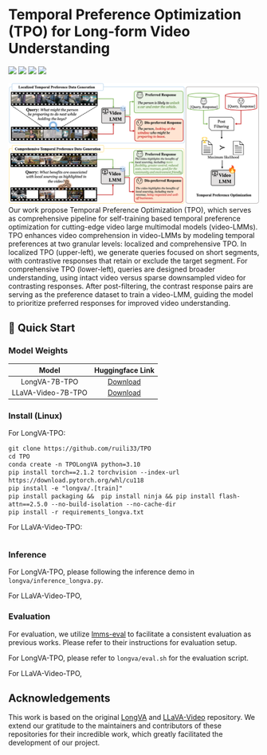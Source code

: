 # Temporal Preference Optimization (TPO) for Long-form Video Understanding

<a href='https://arxiv.org/abs/2410.17434'><img src='https://img.shields.io/badge/arXiv-paper-red'></a> <a href='https://vision-cair.github.io/LongVU'><img src='https://img.shields.io/badge/project-LongVU-blue'></a> <a href='https://huggingface.co/spaces/Vision-CAIR/LongVU'><img src='https://img.shields.io/badge/demo-space-blue'></a> <a href='https://huggingface.co/collections/ruili0/temporal-preference-optimization-67874b451f65db189fa35e10'><img src='https://img.shields.io/badge/model-checkpoints-yellow'></a> 


<img src="asset/cvpr_figure_TPO.png"></img>
Our work propose Temporal Preference Optimization (TPO), which serves as comprehensive pipeline for self-training based temporal preference optimization for cutting-edge video large multimodal models (video-LMMs). TPO enhances video comprehension in video-LMMs by modeling temporal preferences at two granular levels: localized and comprehensive TPO. In localized TPO (upper-left), we generate queries focused on short segments, with contrastive responses that retain or exclude the target segment. For comprehensive TPO (lower-left),  queries are designed broader understanding, using intact video versus sparse downsampled video for contrasting responses. After post-filtering, the contrast response pairs are serving as the  preference dataset to train a video-LMM, guiding the model to prioritize preferred responses for improved video understanding.


## :rocket: Quick Start

### Model Weights

| Model | Huggingface Link  |
:--------------------------:| :--------------------------:|
| LongVA-7B-TPO | [Download](https://huggingface.co/ruili0/LongVA-7B-TPO) |  
| LLaVA-Video-7B-TPO | [Download](https://huggingface.co/ruili0/LLaVA-Video-7B-TPO) |


### Install (Linux)
For  LongVA-TPO:
```
git clone https://github.com/ruili33/TPO
cd TPO
conda create -n TPOLongVA python=3.10
pip install torch==2.1.2 torchvision --index-url https://download.pytorch.org/whl/cu118
pip install -e "longva/.[train]"
pip install packaging &&  pip install ninja && pip install flash-attn==2.5.0 --no-build-isolation --no-cache-dir
pip install -r requirements_longva.txt
```



For LLaVA-Video-TPO:
```
```

### Inference
For LongVA-TPO, please following the inference demo in `longva/inference_longva.py`.

For LLaVA-Video-TPO,

### Evaluation
For evaluation, we utilize [lmms-eval](https://github.com/EvolvingLMMs-Lab/lmms-eval) to facilitate a consistent evaluation as previous works. Please refer to their instructions for evaluation setup.

For LongVA-TPO, please refer to `longva/eval.sh` for the evaluation script.

For LLaVA-Video-TPO,

## Acknowledgements
This work is based on the original [LongVA](https://github.com/EvolvingLMMs-Lab/LongVA) and [LLaVA-Video](https://github.com/LLaVA-VL/LLaVA-NeXT) repository. We extend our gratitude to the maintainers and contributors of these repositories for their incredible work, which greatly facilitated the development of our project.